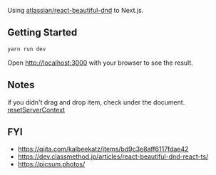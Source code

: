 Using [atlassian/react-beautiful-dnd](https://github.com/atlassian/react-beautiful-dnd/blob/master/docs/api/reset-server-context.md) to Next.js.

## Getting Started

```bash
yarn run dev
```

Open [http://localhost:3000](http://localhost:3000) with your browser to see the result.

## Notes

if you didn't drag and drop item, check under the document.
[resetServerContext](https://github.com/atlassian/react-beautiful-dnd/blob/master/docs/api/reset-server-context.md)

## FYI

* https://qiita.com/kalbeekatz/items/bd9c3e8aff6117fdae42
* https://dev.classmethod.jp/articles/react-beautiful-dnd-react-ts/
* https://picsum.photos/
